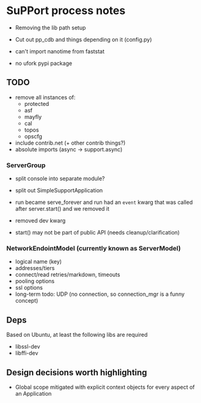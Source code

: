 # SuPPort process notes

- Removing the lib path setup
- Cut out pp_cdb and things depending on it (config.py)

- can't import nanotime from faststat
- no ufork pypi package


## TODO

- remove all instances of:
  - protected
  - asf
  - mayfly
  - cal
  - topos
  - opscfg
- include contrib.net (+ other contrib things?)
- absolute imports (async -> support.async)

### ServerGroup

- split console into separate module?
- split out SimpleSupportApplication

- run became serve_forever and run had an `event` kwarg that was called after server.start() and we removed it
- removed dev kwarg
- start() may not be part of public API (needs cleanup/clarification)

### NetworkEndointModel (currently known as ServerModel)

- logical name (key)
- addresses/tiers
- connect/read retries/markdown, timeouts
- pooling options
- ssl options
- long-term todo: UDP (no connection, so connection_mgr is a funny concept)

## Deps

Based on Ubuntu, at least the following libs are required

- libssl-dev
- libffi-dev

## Design decisions worth highlighting

- Global scope mitigated with explicit context objects for every aspect of an Application

